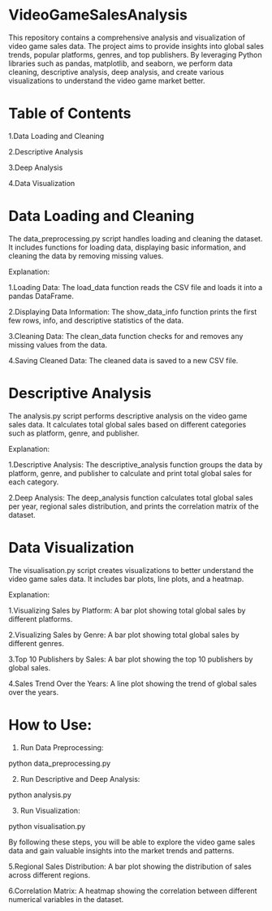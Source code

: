 # VideoGameSalesAnalysis

This repository contains a comprehensive analysis and visualization of video game sales data. The project aims to provide insights into global sales trends, popular platforms, genres, and top publishers. By leveraging Python libraries such as pandas, matplotlib, and seaborn, we perform data cleaning, descriptive analysis, deep analysis, and create various visualizations to understand the video game market better.


# Table of Contents

1.Data Loading and Cleaning

2.Descriptive Analysis

3.Deep Analysis

4.Data Visualization



# Data Loading and Cleaning

The data_preprocessing.py script handles loading and cleaning the dataset. It includes functions for loading data, displaying basic information, and cleaning the data by removing missing values.

Explanation:

1.Loading Data: The load_data function reads the CSV file and loads it into a pandas DataFrame.

2.Displaying Data Information: The show_data_info function prints the first few rows, info, and descriptive statistics of the data.

3.Cleaning Data: The clean_data function checks for and removes any missing values from the data.

4.Saving Cleaned Data: The cleaned data is saved to a new CSV file.


# Descriptive Analysis

The analysis.py script performs descriptive analysis on the video game sales data. It calculates total global sales based on different categories such as platform, genre, and publisher.

Explanation:

1.Descriptive Analysis: The descriptive_analysis function groups the data by platform, genre, and publisher to calculate and print total global sales for each category.

2.Deep Analysis: The deep_analysis function calculates total global sales per year, regional sales distribution, and prints the correlation matrix of the dataset.


# Data Visualization

The visualisation.py script creates visualizations to better understand the video game sales data. It includes bar plots, line plots, and a heatmap.

Explanation:

1.Visualizing Sales by Platform: A bar plot showing total global sales by different platforms.

2.Visualizing Sales by Genre: A bar plot showing total global sales by different genres.

3.Top 10 Publishers by Sales: A bar plot showing the top 10 publishers by global sales.

4.Sales Trend Over the Years: A line plot showing the trend of global sales over the years.

# How to Use:

1. Run Data Preprocessing:

python data_preprocessing.py


2. Run Descriptive and Deep Analysis:

python analysis.py


3. Run Visualization:

python visualisation.py


By following these steps, you will be able to explore the video game sales data and gain valuable insights into the market trends and patterns.



5.Regional Sales Distribution: A bar plot showing the distribution of sales across different regions.

6.Correlation Matrix: A heatmap showing the correlation between different numerical variables in the dataset.

